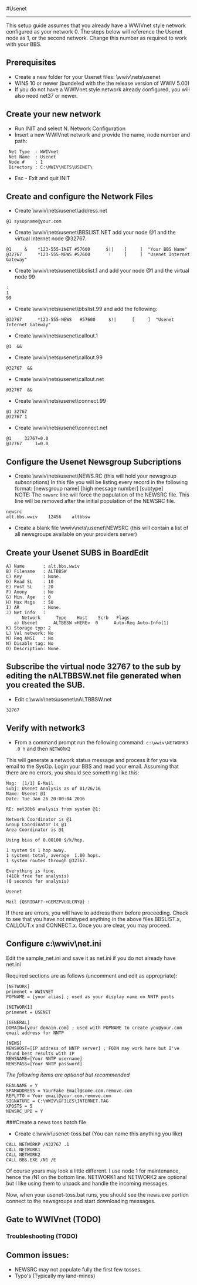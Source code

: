 #Usenet
***

This setup guide assumes that you already have a WWIVnet style network
configured as your network 0. The steps below will reference the Usenet node as 1, or the second network.
Change this number as required to work with your BBS.

## Prerequisites
* Create a new folder for your Usenet files: \wwiv\nets\usenet
* WINS 10 or newer (bundeled with the the release version of WWIV 5.00)
* If you do not have a WWIVnet style network already configured, you will also need net37 or newer.

## Create your new network
* Run INIT and select N. Network Configuration
* Insert a new WWIVnet network and provide the name, node number and path:
```
 Net Type  : WWIVnet                                                      
 Net Name  : Usenet                                                    
 Node #    : 1                                                            
 Directory : C:\WWIV\NETS\USENET\   
```
* Esc - Exit and quit INIT

## Create and configure the Network Files
* Create \wwiv\nets\usenet\address.net
```
@1 sysopname@your.com
```
* Create \wwiv\nets\usenet\BBSLIST.NET add your node @1 and the virtual Internet node @32767. 
```
@1     &    *123-555-INET #57600      $!|    [     ]  "Your BBS Name"
@32767      *123-555-NEWS #57600       !     [     ]  "Usenet Internet Gateway"
```
* Create \wwiv\nets\usenet\bbslist.1 and add your node @1 and the virtual node 99
```
:
1
99
```
* Create \wwiv\nets\usenet\bbslist.99 and add the following:
```
@32767      *123-555-NEWS   #57600     $!|      [     ]  "Usenet Internet Gateway"
```
* Create \wwiv\nets\usenet\callout.1
```
@1  &&
```
* Create \wwiv\nets\usenet\callout.99
```
@32767  &&
```
* Create \wwiv\nets\usenet\callout.net
```
@32767  &&
```
* Create \wwiv\nets\usenet\connect.99
```
@1 32767
@32767 1 
```
* Create \wwiv\nets\usenet\connect.net
```
@1     32767=0.0
@32767     1=0.0
```
## Configure the Usenet Newsgroup Subcriptions
* Create \wwiv\nets\usenet\NEWS.RC (this will hold your newsgroup subscriptions) In this file you will be listing every record in the following format: [newsgroup name] [high message number] [subtype]  
NOTE: The ```newsrc``` line will force the population of the NEWSRC file. This line will be removed after the initial population of the NEWSRC file.
```
newsrc
alt.bbs.wwiv    12456    altbbsw
```
* Create a blank file \wwiv\nets\usenet\NEWSRC (this will contain a list of all newsgroups available on your providers server)

## Create your Usenet SUBS in BoardEdit

```
A) Name       : alt.bbs.wwiv
B) Filename   : ALTBBSW
C) Key        : None.
D) Read SL    : 10
E) Post SL    : 20
F) Anony      : No
G) Min. Age   : 0
H) Max Msgs   : 50
I) AR         : None.
J) Net info   :
      Network      Type    Host    Scrb   Flags
   a) Usenet      ALTBBSW <HERE>  0      Auto-Req Auto-Info(1)
K) Storage typ: 2
L) Val network: No
M) Req ANSI   : No
N) Disable tag: No
O) Description: None.     
```

## Subscribe the virtual node 32767 to the sub by editing the nALTBBSW.net file generated when you created the SUB.
* Edit c:\wwiv\nets\usenet\nALTBBSW.net
```
32767
```
##  Verify with network3
* From a command prompt run the following command:
``` c:\wwiv\NETWORK3 .0 Y ``` 
and then 
``` NETWORK2 ```

This will generate a network status message and process it for you via email 
to the SysOp. Login your BBS and read your email. Assuming that there are no errors, you should 
see something like this:

```
Msg:  [1/1] E-Mail
Subj: Usenet Analysis as of 01/26/16
Name: Usenet @1
Date: Tue Jan 26 20:00:04 2016

RE: net38b6 analysis from system @1:

Network Coordinator is @1
Group Coordinator is @1
Area Coordinator is @1

Using bias of 0.00100 $/k/hop.

1 system is 1 hop away.
1 systems total, average  1.00 hops.
1 system routes through @32767.

Everything is fine.
(418k free for analysis)
(0 seconds for analysis)

Usenet

Mail {QSRIDAF?-+GEMZPVUOLCNY@} :
```
If there are errors, you will have to address them before proceeding. Check to 
see that you have not mistyped anything in the above files BBSLIST.x, 
CALLOUT.x and CONNECT.x. Once you are clear, you may proceed.

## Configure c:\wwiv\net.ini 

Edit the sample_net.ini and save it as net.ini if you do not already have net.ini

Required sections are as follows (uncomment and edit as appropriate): 

``` 
[NETWORK] 
primenet = WWIVNET 
POPNAME = [your alias] ; used as your display name on NNTP posts

[NETWORK1]
primenet = USENET

[GENERAL]
DOMAIN=[your domain.com] ; used with POPNAME to create you@your.com email address for NNTP

[NEWS]
NEWSHOST=[IP address of NNTP server] ; FQDN may work here but I've found best results with IP
NEWSNAME=[Your NNTP username]
NEWSPASS=[Your NNTP password]
```
*The following items are optional but recommended*
```
REALNAME = Y 
SPAMADDRESS = YourFake Email@some.com.remove.com
REPLYTO = Your email@your.com.remove.com
SIGNATURE = C:\WWIV\GFILES\INTERNET.TAG
XPOSTS = 5
NEWSRC_UPD = Y
```

###Create a news toss batch file
* Create c:\wwiv\usenet-toss.bat (You can name this anything you like)
```
CALL NETWORKP /N32767 .1
CALL NETWORK1
CALL NETWORK2
CALL BBS.EXE /N1 /E
```
Of course yours may look a little different. I use node 1 for maintenance, hence the /N1 on the bottom line.
NETWORK1 and NETWORK2 are optional but I like using them to unpack and handle the incoming messages. 

Now, when your usenet-toss.bat runs, you should see the news.exe portion 
connect to the newsgroups and start downloading messages.

## Gate to WWIVnet (TODO)

### Troubleshooting (TODO)

## Common issues:
* NEWSRC may not populate fully the first few tosses.
* Typo's (Typically my land-mines)




